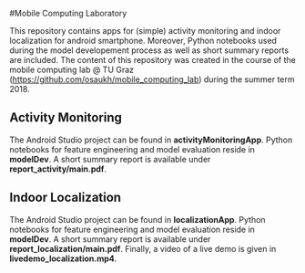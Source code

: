 #Mobile Computing Laboratory

This repository contains apps for (simple) activity monitoring and indoor localization for android 
smartphone. Moreover, Python notebooks used during the model developement process as well as short summary reports 
are included. The content of this repository was created in the course of the mobile computing lab @ TU Graz 
(https://github.com/osaukh/mobile_computing_lab) during the summer term 2018.


## Activity Monitoring
The Android Studio project can be found in **activityMonitoringApp**. Python notebooks for feature engineering and 
model evaluation reside in **modelDev**. A short summary report is available under **report_activity/main.pdf**.


## Indoor Localization
The Android Studio project can be found in **localizationApp**. Python notebooks for feature engineering and 
model evaluation reside in **modelDev**. A short summary report is available under **report_localization/main.pdf**. 
Finally, a video of a live demo is given in **livedemo_localization.mp4**.
